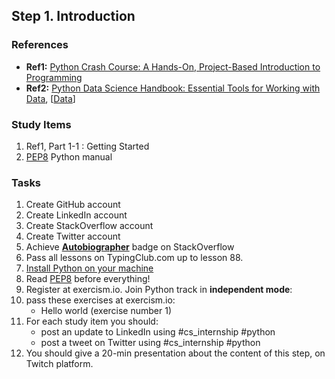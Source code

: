 ## Step 1. Introduction

### References
- **Ref1:** [Python Crash Course: A Hands-On, Project-Based Introduction to Programming](https://www.amazon.com/Python-Crash-Course-Hands-Project-Based/dp/1593276036)
- **Ref2:** [Python Data Science Handbook: Essential Tools for Working with Data](https://www.amazon.com/Python-Data-Science-Handbook-Essential/dp/1491912057), [[Data](https://github.com/jakevdp/PythonDataScienceHandbook/tree/master/notebooks/data)]


### Study Items
  1. Ref1, Part 1-1 : Getting Started
  2. [PEP8](python.org/dev/peps/pep-0008/) Python manual

### Tasks

  1. Create GitHub account
  2. Create LinkedIn account
  3. Create StackOverflow account
  4. Create Twitter account
  5. Achieve [**Autobiographer**](https://stackoverflow.com/help/badges/9/autobiographer) badge on StackOverflow
  6. Pass all lessons on TypingClub.com up to lesson 88.
  7. [Install Python on your machine](https://github.com/mrhajbabaei/get-started-with-python)
  8. Read [PEP8](python.org/dev/peps/pep-0008/) before everything!
  8. Register at exercism.io. Join Python track in **independent mode**:
  8. pass these exercises at exercism.io:
        - Hello world (exercise number 1)
  9. For each study item you should:  
     - post an update to LinkedIn using #cs_internship #python  
     - post a tweet on Twitter using #cs_internship #python
  10. You should give a 20-min presentation about the content of this step, on Twitch platform.
